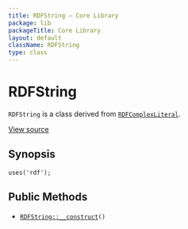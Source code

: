 ```yaml
---
title: RDFString — Core Library
package: lib
packageTitle: Core Library
layout: default
className: RDFString
type: class
---
```


# RDFString

<code>RDFString</code> is a class derived from <code><a href="RDFComplexLiteral">RDFComplexLiteral</a></code>.

<a href="https://github.com/eregansu/lib/blob/master/rdf.php">View source</a>

## Synopsis

<pre><code>uses('rdf');
</code></pre>
## Public Methods

* <code><a href="RDFString%3A%3A__construct">RDFString::__construct</a>()</code>

